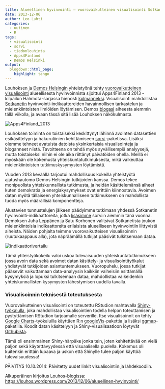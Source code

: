 ```yaml
---
title: Alueellinen hyvinvointi – vuorovaikutteinen visualisointi Sotkanetin datasta
date: 2013-12-06
author: Leo Lahti
categories:
  - uutinen
  - R
tags:
  - visualisointi
  - sorvi
  - tiedonlouhinta
  - Apps4Finland
  - Demos Helsinki
output:
  blogdown::html_page:
    highlight: tango
---
```


Louhoksen ja [Demos Helsingin](http://www.demoshelsinki.fi/) yhteistyönä tehty [vuorovaikutteinen visualisointi](https://ouzor.shinyapps.io/sotkanet/) alueellisesta hyvinvoinnista sijoittui Apps4Finland 2013 -kilpailun Hahmota-sarjassa hienosti [kolmanneksi](http://www.apps4finland.fi/palkitut-tyot/). Visualisointi mahdollistaa [Sotkanetin](http://uusi.sotkanet.fi/portal/page/portal/etusivu) hyvinvointi-indikaattoreiden havainnollisen tarkastelun ja mielenkiintoisten ilmiöiden löytämisen. Demos [blogasi](http://www.demoshelsinki.fi/kasi-ylos-jos-yhteiskunta-ja-data-kiinnostavat/) aiheesta aiemmin tällä viikolla, ja avaan tässä sitä lisää Louhoksen näkökulmasta.

![Apps4Finland_2013](/post/2013-12-06-alueellinen-hyvinvointi.fi_files/apps4finland_2013-001.jpg)

Louhoksen toiminta on toistaiseksi keskittynyt lähinnä avointen datasettien esikäsittelyyn ja hakurutiinien kehittämiseen [sorvi](http://louhos.github.io/sorvi/)-paketissa. Lisäksi olemme tehneet avatuista datoista yksinkertaisia visualisointeja ja bloganneet niistä. Tavoitteena on tehdä myös syvällisempiä analyysejä, mutta toistaiseksi niihin ei ole aika riittänyt päivätöiden ohella. Meillä ei myöskään ole kokemusta yhteiskuntatutkimuksesta, mikä vaikeuttaa mielenkiintoisten tutkimuskysymysten löytämistä.

Vuoden 2013 keväällä tarjoutui mahdollisuus kokeilla yhteistyötä ajatushautomo Demos Helsingin tutkijoiden kanssa. Demos tekee monipuolista yhteiskunnallista tutkimusta, ja heidän käsittelemänsä aiheet kuten demokratia ja energiakysymykset ovat erittäin kiinnostavia. Avoimen datan myötä tällaiseen yhteiskunnalliseen tutkimukseen on mahdollista tuoda myös määrällisiä komponentteja.

Alustavien tunnustelujen jälkeen päädyimme tutkimaan yhdessä Sotkanetin hyvinvointi-indikaattoreita, jotka [lisäsimme](http://www.hri.fi/fi/ajankohtaista/sotkanet-indikaattoripankki-mukaan-sorvi-tyokalupakkiin/) sorviin aiemmin tänä vuonna. Demoksen Juha Leppänen ja Satu Korhonen valitsivat Sotkanetista joukon mielenkiintoisia indikaattoreita erilaisista alueelliseen hyvinvointiin liittyvistä aiheista. Näiden pohjalta teimme vuorovaikutteisen visualisoinnin (ruutukaappaus alla), jota näpräämällä tutkijat pääsivät tulkitsemaan dataa.

![indikaattorivertailu](/post/2013-12-06-alueellinen-hyvinvointi.fi_files/indikaattorivertailu.png)

Tämä yhteistyökokeilu valoi uskoa tulevaisuuden yhteiskuntatutkimukseen jossa avoin data sekä avoimet datan käsittely- ja visualisointityökalut yhdistyvät tutkijoiden asiantuntemukseen. Vuoropuhelu, jossa tutkijat pääsevät vaikuttamaan data-analyysin kaikkiin vaiheisiin esittämällä kysymyksiä ja lopuksi tulkitsemaan dataa, mahdollistaa vaikeidenkin yhteiskunnallisten kysymysten lähestymisen uudella tavalla.

### Visualisoinnin teknisestä toteutuksesta

Vuorovaikutteinen visualisointi on toteutettu RStudion mahtavalla [Shiny-työkalulla](http://www.rstudio.com/shiny/), joka mahdollistaa visualisointien todella helpon toteuttamisen ja pystyttämisen RStudion tarjoamalle serverille. Itse visualisoinnit on tehty [Google Charts](https://developers.google.com/chart/)-työkaluilla käyttäen R:n [googleVis](http://cran.r-project.org/web/packages/googleVis/index.html)-pakettia ja lisäksi [ggmap](http://cran.r-project.org/web/packages/ggmap/index.html)-paketilla. Koodit datan käsittelyyn ja Shiny-visualisaatioon löytyvät [Githubista](https://github.com/ouzor/sotkanet-shiny).

Tämä oli ensimmäinen Shiny-härpäke jonka tein, joten kehitettävää on vielä paljon sekä käytettävyydessä että visuaalisella puolella. Kokemus oli kuitenkin erittäin lupaava ja uskon että Shinylle tulee paljon käyttöä tulevaisuudessa!

PÄIVITYS 10.10.2014: Päivitetty uudet linkit visualisointiin ja lähdekoodiin.

Alkuperäinen kirjoitus Louhos-blogissa: https://louhos.wordpress.com/2013/12/06/alueellinen-hyvinvointi/